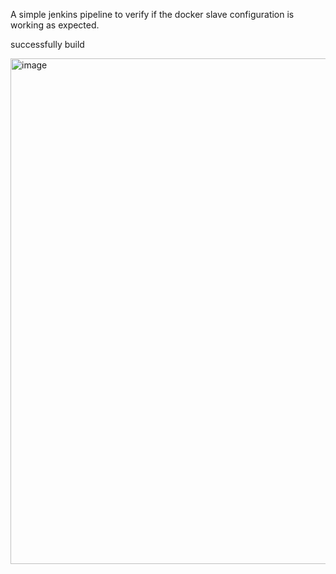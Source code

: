 A simple jenkins pipeline to verify if the docker slave configuration is working as expected.



successfully build

<img width="1357" height="809" alt="image" src="https://github.com/user-attachments/assets/603b524b-eb5a-4ef8-a180-acac11a42d00" />

